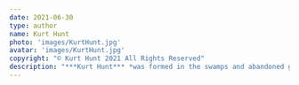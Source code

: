 ```yaml
---
date: 2021-06-30
type: author
name: Kurt Hunt
photo: 'images/KurtHunt.jpg'
avatar: 'images/KurtHunt.jpg'
copyright: "© Kurt Hunt 2021 All Rights Reserved"
description: "***Kurt Hunt*** *was formed in the swamps and abandoned gravel pits of post-industrial Michigan. His short fiction has been published at* Fantasy Magazine, Strange Horizons, Beneath Ceaseless Skies, *and more. He is also a co-author of* Archipelago, *a collaborative serial fantasy adventure available now on Amazon.*"
---
```


